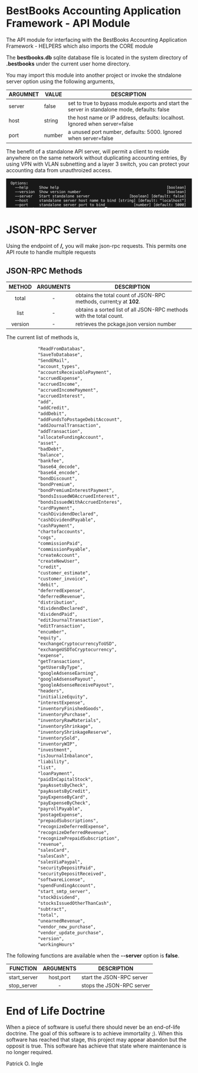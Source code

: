 # BestBooks Accounting Application Framework - API Module

The API module for interfacing with the BestBooks Accounting Application Framework - HELPERS which also imports the CORE module

The **bestbooks.db** sqlite database file is located in the system directory of **.bestbooks** under the current user home directory.

You may import this module into another project or invoke the stndalone server option using the following arguments,

| ARGUMNET | VALUE  | DESCRIPTION                                                                                   |
| -------- | ------ | --------------------------------------------------------------------------------------------- |
| server   | false  | set to true to bypass module.exports and start the server in standalone mode, defaults: false |
| host     | string | the host name or IP address, defaults: localhost. Ignored when server=false                   |
| port     | number | a unused port number, defaults: 5000. Ignored when server=false                              |

The benefit of a standalone API server, will permit a client to reside anywhere on the same network without duplicating accounting entries, By using VPN with VLAN subnetting and a layer 3 switch, you can protect your accounting data from unauthroized access.

![1714690005758](https://github.com/pingleware/bestbooks-api/blob/master/image/readme/1714690005758.png)

# JSON-RPC Server

Using the endpoint of **/,** you will make json-rpc requests. This permits one API route to handle multiple requests

## JSON-RPC Methods

| METHOD | ARGUMENTS | DESCRIPTION                                                         |
| :-----: | :-------: | ------------------------------------------------------------------- |
|  total  |     -     | obtains the total count of JSON-RPC methods, current;y at **102**. |
|  list  |     -     | obtains a sorted list of all JSON-RPC methods with the total count. |
| version |     -     | retrieves the pckage.json version number                            |

The current list of methods is,

```
            "ReadFromDatabas",
            "SaveToDatabase",
            "SendEMail",
            "account_types",
            "accountsReceivablePayment",
            "accruedExpense",
            "accruedIncome",
            "accruedIncomePayment",
            "accruedInterest",
            "add",
            "addCredit",
            "addDebit",
            "addFundsToPostageDebitAccount",
            "addJournalTransaction",
            "addTransaction",
            "allocateFundingAccount",
            "asset",
            "badDebt",
            "balance",
            "bankfee",
            "base64_decode",
            "base64_encode",
            "bondDiscount",
            "bondPremium",
            "bondPremiumInterestPayment",
            "bondsIssuedWOAccruedInterest",
            "bondsIssuedWithAccruedInteres",
            "cardPayment",
            "cashDividendDeclared",
            "cashDividendPayable",
            "cashPayment",
            "chartofaccounts",
            "cogs",
            "commissionPaid",
            "commissionPayable",
            "createAccount",
            "createNewUser",
            "credit",
            "customer_estimate",
            "customer_invoice",
            "debit",
            "deferredExpense",
            "deferredRevenue",
            "distribution",
            "dividendDeclared",
            "dividendPaid",
            "editJournalTransaction",
            "editTransaction",
            "encumber",
            "equity",
            "exchangeCryptocurrencyToUSD",
            "exchangeUSDToCryptocurrency",
            "expense",
            "getTransactions",
            "getUsersByType",
            "googleAdsenseEarning",
            "googleAdsensePayout",
            "googleAdsenseReceivePayout",
            "headers",
            "initializeEquity",
            "interestExpense",
            "inventoryFinishedGoods",
            "inventoryPurchase",
            "inventoryRawMaterials",
            "inventoryShrinkage",
            "inventoryShrinkageReserve",
            "inventorySold",
            "inventoryWIP",
            "investment",
            "isJournalInbalance",
            "liability",
            "list",
            "loanPayment",
            "paidInCapitalStock",
            "payAssetsByCheck",
            "payAssetsByCredit",
            "payExpenseByCard",
            "payExpenseByCheck",
            "payrollPayable",
            "postageExpense",
            "prepaidSubscriptions",
            "recognizeDeferredExpense",
            "recognizeDeferredRevenue",
            "recognizePrepaidSubscription",
            "revenue",
            "salesCard",
            "salesCash",
            "salesViaPaypal",
            "securityDepositPaid",
            "securityDepositReceived",
            "softwareLicense",
            "spendFundingAccount",
            "start_smtp_server",
            "stockDividend",
            "stocksIssuedOtherThanCash",
            "subtract",
            "total",
            "unearnedRevenue",
            "vendor_new_purchase",
            "vendor_update_purchase",
            "version",
            "workingHours"
```

The following functions are available when the **--server** option is **false**.

| FUNCTION     | ARGUMENTS | DESCRIPTION               |
| ------------ | :-------: | ------------------------- |
| start_server | host,port | start the JSON-RPC server |
| stop_server  |     -     | stops the JSON-RPC server |

# End of Life Doctrine

When a piece of software is useful there should never be an end-of-life doctrine. The goal of this software is to achieve immortality ;). When this software has reached that stage, this project may appear abandon but the opposit is true. This software has achieve that state where maintenance is no longer required.

Patrick O. Ingle
